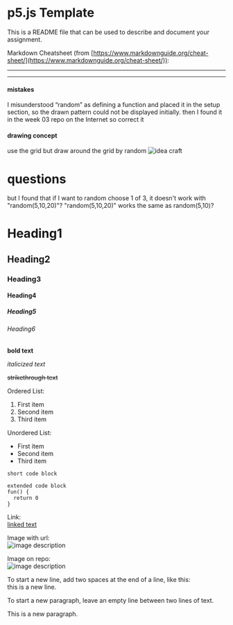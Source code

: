 # p5.js Template

This is a README file that can be used to describe and document your assignment.

Markdown Cheatsheet (from [https://www.markdownguide.org/cheat-sheet/](https://www.markdownguide.org/cheat-sheet/)):

---
---
#### mistakes
I misunderstood “random” as defining a function and placed it in the setup section, so the drawn pattern could not be displayed initially.
then I found it in the week 03 repo on the Internet
so correct it

#### drawing concept
use the grid but draw around the grid by random
![idea craft ](![DCwh42.jpg](https://imgpile.com/images/DCwh42.jpg))

# questions
but I found that if I want to random choose 1 of 3, it doesn't work with "random(5,10,20)"? "random(5,10,20)" works the same as random(5,10)?



# Heading1
## Heading2
### Heading3
#### Heading4
##### Heading5
###### Heading6

**bold text**

*italicized text*

~~strikethrough text~~

Ordered List:
1. First item
2. Second item
3. Third item

Unordered List:
- First item
- Second item
- Third item

`short code block`

```
extended code block
fun() {
  return 0
}
```

Link:  
[linked text](https://www.example.com)


Image with url:  
![image description](https://dm-gy-6063-2023f-d.github.io/assets/homework/02/clark-espaco-modulado-00.jpg)


Image on repo:  
![image description](./file-name.jpg)


To start a new line, add two spaces at the end of a line, like this:  
this is a new line.


To start a new paragraph, leave an empty line between two lines of text.

This is a new paragraph.
